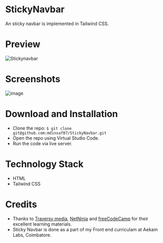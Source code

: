 # StickyNavbar
An sticky navbar is implemented in Tailwind CSS.

# Preview
![Stickynavbar](https://user-images.githubusercontent.com/47892550/129441903-b055dc58-3d3d-44d1-82fe-44fd21fcf162.gif)

# Screenshots
![image](https://user-images.githubusercontent.com/47892550/129441915-2d665920-e471-4321-9829-f00f43c8345b.png)

# Download and Installation
- Clone the repo: `$ git clone git@github.com:mdinsaf07/StickyNavbar.git`
- Open the repo using Virtual Studio Code.
- Run the code via live server.

# Technology Stack 
- HTML
- Tailwind CSS

# Credits
 - Thanks to [Traversy media](https://www.youtube.com/user/TechGuyWeb), [NetNinja](https://www.youtube.com/channel/UCW5YeuERMmlnqo4oq8vwUpg) and [freeCodeCamp](https://www.youtube.com/channel/UC8butISFwT-Wl7EV0hUK0BQ) for their excellent learning materials.
- Sticky Navbar is done as a part of my Front end curriculam at Aekam Labs, Coimbatore.
  

